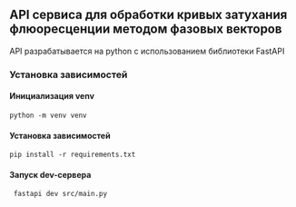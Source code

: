 ## API сервиса для обработки кривых затухания флюоресценции методом фазовых векторов

API разрабатывается на python с использованием библиотеки FastAPI

### Установка зависимостей
#### Инициализация venv
``` python -m venv venv ```

#### Установка зависимостей
``` pip install -r requirements.txt ```

#### Запуск dev-сервера
``` fastapi dev src/main.py```
